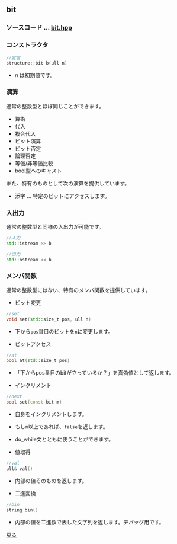 ## bit
### ソースコード $...$ <a href = "bit.hpp">bit.hpp</a>
### コンストラクタ
```cpp
//宣言
structure::bit b(ull n)
```
- $n$ は初期値です。

### 演算
通常の整数型とほぼ同じことができます。
- 算術
- 代入
- 複合代入
- ビット演算
- ビット否定
- 論理否定
- 等価/非等価比較
- bool型へのキャスト

また、特有のものとして次の演算を提供しています。
- 添字 $...$ 特定のビットにアクセスします。

### 入出力
通常の整数型と同様の入出力が可能です。
```cpp
//入力
std::istream >> b
```
```cpp
//出力
std::ostream << b
```

### メンバ関数
通常の整数型にはない、特有のメンバ関数を提供しています。

- ビット変更
```cpp
//set
void set(std::size_t pos, ull n)
```
  - 下から`pos`番目のビットを`n`に変更します。

- ビットアクセス
```cpp
//at
bool at(std::size_t pos)
```
  - 「下からpos番目のbitが立っているか？」を真偽値として返します。

- インクリメント
```cpp
//next
bool set(const bit m)
```
  - 自身をインクリメントします。
  - もし`m`以上であれば、`false`を返します。
  - do_while文とともに使うことができます。

- 値取得
```cpp
//val
ull& val()
```
  - 内部の値そのものを返します。

- 二進変換
```cpp
//bin
string bin()
```
  - 内部の値を二進数で表した文字列を返します。デバッグ用です。

<a href = "https://github.com/tomo-224/klib/blob/main/type/structure.md">戻る</a>
